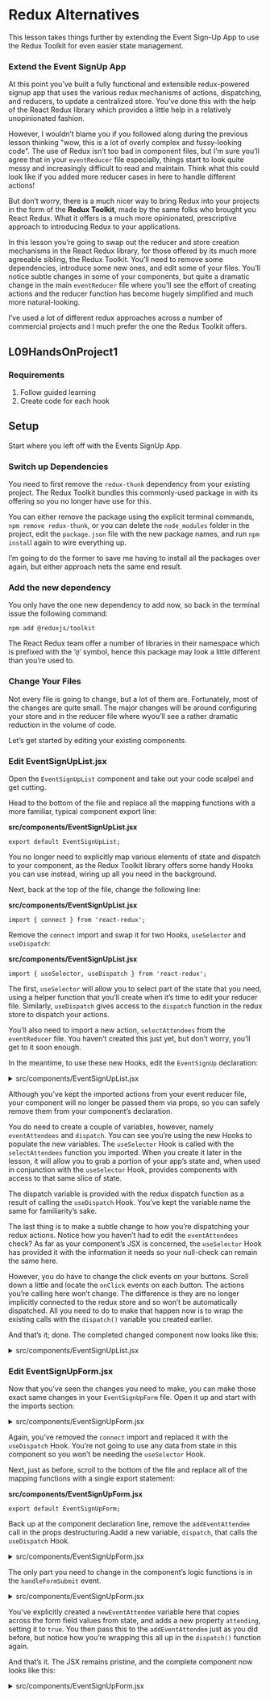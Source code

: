 # Redux Alternatives

This lesson takes things further by extending the Event Sign-Up App to use the Redux Toolkit for even easier state management.

### Extend the Event SignUp App

At this point you’ve built a fully functional and extensible redux-powered signup app that uses the various redux mechanisms of actions, dispatching, and reducers, to update a centralized store. You’ve done this with the help of the React Redux library which provides a little help in a relatively unopinionated fashion. 

However, I wouldn’t blame you if you followed along during the previous lesson thinking "wow, this is a lot of overly complex and fussy-looking code". The use of Redux isn’t too bad in component files, but I’m sure you’ll agree that in your `eventReducer` file especially, things start to look quite messy and increasingly difficult to read and maintain. Think what this could look like if you added more reducer cases in here to handle different actions!

But don’t worry, there is a much nicer way to bring Redux into your projects in the form of the **Redux Toolkit**, made by the same folks who brought you React Redux. What it offers is a much more opinionated, prescriptive approach to introducing Redux to your applications. 

In this lesson you’re going to swap out the reducer and store creation mechanisms in the React Redux library, for those offered by its much more agreeable sibling, the Redux Toolkit. You’ll need to remove some dependencies, introduce some new ones, and edit some of your files. You’ll notice subtle changes in some of your components, but quite a dramatic change in the main `eventReducer` file where you’ll see the effort of creating actions and the reducer function has become hugely simplified and much more natural-looking.

I’ve used a lot of different redux approaches across a number of commercial projects and I much prefer the one the Redux Toolkit offers.

## L09HandsOnProject1


### Requirements

1. Follow guided learning
2. Create code for each hook

## Setup

Start where you left off with the Events SignUp App.

### Switch up Dependencies

You need to first remove the `redux-thunk` dependency from your existing project.  The Redux Toolkit bundles this commonly-used package in with its offering so you no longer have use for this.

You can either remove the package using the explicit terminal commands, `npm remove redux-thunk`, or you can delete the `node_modules` folder in the project, edit the `package.json` file with the new package names, and run `npm instal`l again to wire everything up.

I’m going to do the former to save me having to install all the packages over again, but either approach nets the same end result.

### Add the new dependency

You only have the one new dependency to add now, so back in the terminal issue the following command:

```
npm add @reduxjs/toolkit
```

The React Redux team offer a number of libraries in their namespace which is prefixed with the ‘`@`‘ symbol, hence this package may look a little different than you’re used to.

### Change Your Files

Not every file is going to change, but a lot of them are. Fortunately, most of the changes are quite small. The major changes will be around configuring your store and in the reducer file where wyou’ll see a rather dramatic reduction in the volume of code.

Let’s get started by editing your existing components.

### Edit EventSignUpList.jsx

Open the `EventSignUpList` component and take out your code scalpel and get cutting.

Head to the bottom of the file and replace all the mapping functions with a more familiar, typical component export line:

**src/components/EventSignUpList.jsx**

```
export default EventSignUpList;
```

You no longer need to explicitly map various elements of state and dispatch to your component, as the Redux Toolkit library offers some handy Hooks you can use instead, wiring up all you need in the background.

Next, back at the top of the file, change the following line:

**src/components/EventSignUpList.jsx**

```
import { connect } from 'react-redux';
```

Remove the `connect` import and swap it for two Hooks, `useSelector` and `useDispatch`:

**src/components/EventSignUpList.jsx**

```
import { useSelector, useDispatch } from 'react-redux';
```

The first, `useSelector` will allow you to select part of the state that you need, using a helper function that you’ll create when it’s time to edit your reducer file. Similarly, `useDispatch` gives access to the `dispatch` function in the redux store to dispatch your actions.

You’ll also need to import a new action, `selectAttendees` from the `eventReducer` file. You haven’t created this just yet, but don’t worry, you’ll get to it soon enough.

In the meantime, to use these new Hooks, edit the `EventSignUp` declaration:


<details>
<summary>src/components/EventSignUpList.jsx</summary>

```
const EventSignUpList = () => {
    const eventAttendees = useSelector(selectAttendees);
    const dispatch = useDispatch();
```

</details>

Although you’ve kept the imported actions from your event reducer file, your component will no longer be passed them via props, so you can safely remove them from your component’s declaration. 

You do need to create a couple of variables, however, namely `eventAttendees` and `dispatch`. You can see you’re using the new Hooks to populate the new variables. The `useSelector` Hook is called with the `selectAttendees` function you imported. When you create it later in the lesson, it will allow you to grab a portion of your app’s state and, when used in conjunction with the `useSelector` Hook, provides components with access to that same slice of state. 

The dispatch variable is provided with the redux dispatch function as a result of calling the `useDispatch` Hook. You’ve kept the variable name the same for familiarity’s sake. 

The last thing is to make a subtle change to how you’re dispatching your redux actions. Notice how you haven’t had to edit the `eventAttendees` check? As far as your component’s JSX is concerned, the `useSelector` Hook has provided it with the information it needs so your null-check can remain the same here.

However, you do have to change the click events on your buttons. Scroll down a little and locate the `onClick` events on each button. The actions you’re calling here won’t change. The difference is they are no longer implicitly connected to the redux store and so won’t be automatically dispatched. All you need to do to make that happen now is to wrap the existing calls with the `dispatch()` variable you created earlier.

And that’s it; done. The completed changed component now looks like this:


<details>
<summary>src/components/EventSignUpList.jsx</summary>

```
import React from 'react';
import { useSelector, useDispatch } from 'react-redux';

// Actions
import { deleteEventAttendee, toggleEventAttendance, selectAttendees } from '../reducers/eventReducer';

const EventSignUpList = () => {
    const eventAttendees = useSelector(selectAttendees);
    const dispatch = useDispatch();

    return (
        <div className="box">        
            {
                eventAttendees && eventAttendees.length ?
                <>
                    <h2 className="subtitle is-size-5">Hurrah, {eventAttendees.length} {eventAttendees.length > 1 ? "people have" : "person has"} signed up to our event!</h2>
                    <table className="table is-striped is-fullwidth">
                        <thead>
                            <tr>
                                <th>Name</th>
                                <th>Email</th>
                                <th>Number</th>
                                <th>Attending</th>
                                <th>Actions</th>
                            </tr>
                        </thead>
                        <tbody>
                            {
                                eventAttendees.map(item => (
                                    <tr key={item.id}>
                                        <td>{item.name}</td>
                                        <td>{item.email}</td>
                                        <td>{item.number}</td>
                                        <td><span className={`has-text-${item.attending ? 'success' : 'danger'}`}>{item.attending ? "Yes" : "No"}</span></td>
                                        <td>
                                            <div className="buttons">
                                                <button className="button is-info is-small" onClick={() => dispatch(toggleEventAttendance(item.id))}>change attendance</button>
                                                <button className="button is-danger is-small" onClick={() => dispatch(deleteEventAttendee(item.id))}>delete</button>
                                            </div>
                                        </td>
                                    </tr>
                                ))
                            }
                        </tbody>
                    </table>
                </>
                : <h2>Oh dear...looks like no one has signed up yet :(</h2>
            }
        </div>
    );
};

export default EventSignUpList;
```

</details>



### Edit EventSignUpForm.jsx

Now that you’ve seen the changes you need to make, you can make those exact same changes in your `EventSignUpForm` file. Open it up and start with the imports section:

<details>
<summary>src/components/EventSignUpForm.jsx</summary>

```
import React, { useState } from 'react';
import { useDispatch } from 'react-redux';

// Actions
import { addEventAttendee } from '../reducers/eventReducer';


// Components
import EventDetails from './EventDetails';
```
</details>

Again, you’ve removed the `connect` import and replaced it with the `useDispatch` Hook. You’re not going to use any data from state in this component so you won’t be needing the `useSelector` Hook. 

Next, just as before, scroll to the bottom of the file and replace all of the mapping functions with a single export statement:

**src/components/EventSignUpForm.jsx**

```
export default EventSignUpForm;
```

Back up at the component declaration line, remove the `addEventAttendee` call in the props destructuring.Aadd a new variable, `dispatch`, that calls the `useDispatch` Hook.

<details>
<summary>src/components/EventSignUpForm.jsx</summary>

```
const EventSignUpForm = () => {
    const [signUpComplete, setSignUpComplete] = useState(false);
    const [formFields, setFormFields] = useState(_baseFormFields);
    const dispatch = useDispatch();
```
</details>

The only part you need to change in the component’s logic functions is in the `handleFormSubmit` event. 


<details>
<summary>src/components/EventSignUpForm.jsx</summary>

```
    const handleFormSubmit = evt => {
        evt.preventDefault();

        const newEventAttendee = {
            ...formFields,
            attending: true,
        };

        dispatch(addEventAttendee(newEventAttendee));
        setSignUpComplete(true);    
```
</details>


You’ve explicitly created a `newEventAttendee` variable here that copies across the form field values from state, and adds a new property `attending`, setting it to `true`. You then pass this to the `addEventAttendee` just as you did before, but notice how you’re wrapping this all up in the `dispatch()` function again. 

And that’s it. The JSX remains pristine, and the complete component now looks like this:

<details>
<summary>src/components/EventSignUpForm.jsx</summary>

```
import React, { useState } from 'react';
import { useDispatch } from 'react-redux';

// Actions
import { addEventAttendee } from '../reducers/eventReducer';


// Components
import EventDetails from './EventDetails';

const _baseFormFields = {
    name: '',
    email: '',
    number: ''
};

const EventSignUpForm = () => {
    const [signUpComplete, setSignUpComplete] = useState(false);
    const [formFields, setFormFields] = useState(_baseFormFields);
    const dispatch = useDispatch();
    
    const handleOnChange = evt => {
        setFormFields({
            ...formFields,
            [evt.target.id]: evt.target.value, 
        });
    };

    const handleFormSubmit = evt => {
        evt.preventDefault();

        const newEventAttendee = {
            ...formFields,
            attending: true,
        };

        dispatch(addEventAttendee(newEventAttendee));
        setSignUpComplete(true);    
    };

    const resetForm = () => {
        setFormFields({..._baseFormFields});
        setSignUpComplete(false);
    };

    return (
        <>
            <EventDetails />            
            <div className="box">
                {
                    !signUpComplete && (
                        <form onSubmit={handleFormSubmit}>
                            <div className="field is-horizontal">
                                <div className="field-label is-normal">
                                    <label className="label">From</label>
                                </div>
                                <div className="field-body">
                                    <div className="field">
                                        <p className="control is-expanded">
                                            <input className="input" type="text" placeholder="Name" id="name" value={formFields.name} onChange={handleOnChange}  />                                
                                        </p>
                                    </div>
                                    <div className="field">
                                        <p className="control is-expanded">
                                            <input className="input" type="email" placeholder="Email" id="email" value={formFields.email} onChange={handleOnChange} />                                
                                        </p>
                                    </div>
                                </div>
                            </div>

                            <div className="field is-horizontal">
                                <div className="field-label"></div>
                                <div className="field-body">
                                    <div className="field is-expanded">
                                        <div className="field has-addons">
                                            <p className="control">
                                                <a className="button is-static" href="#nogo">
                                                    +44
                                                </a>
                                            </p>
                                            <p className="control is-expanded">
                                                <input className="input" type="tel" placeholder="Your phone number" id="number" value={formFields.number} onChange={handleOnChange} />
                                            </p>
                                        </div>
                                        <p className="help">Do not enter the first zero</p>
                                    </div>
                                </div>
                            </div>

                            <div className="field is-horizontal">
                                <div className="field-label"></div>
                                <div className="field-body">
                                    <div className="field">
                                        <div className="control">
                                            <button className="button is-primary">
                                                Sign me up!
                                            </button>
                                        </div>
                                    </div>
                                </div>
                            </div>
                        </form>
                    )
                }                
                {
                    signUpComplete && (
                        <>
                            <p className="is-subtitle is-size-4 has-text-primary">
                                Thanks for signing up! We'll see you soon
                                <button className="button is-link is-pulled-right" onClick={resetForm}>Add another</button>
                            </p>
                        </>
                    )
                }                
            </div>
        </>
    );
};

export default EventSignUpForm;
```
</details?>


## Edit configureStore.js

Next, let’s make a big change to the `configureStore.js` file. Open it up and change the imports as follows:

**src/config/configureStore.js**

```
import { configureStore } from '@reduxjs/toolkit'

// reducers
import rootReducer from '../reducers/reducers';
```

Notice how you’ve removed `initialState` as you no longer need it. You’ve removed all the other imports from the react-redux library, replacing it with importing the `configureStore` function from the `@reduxjs/toolkit`.

Next, replace the current `configureStore` declaration and export, combining them into a new, single export line:

**src/config/configureStore.js**

```
export default configureStore({
    reducer: rootReducer,
});
```

Instead of rolling your own `configureStore` function, you’ll use the imported one which provides much of the same functionality as your own. It configures some enhancers and middleware on your behalf behind the scenes, including the Thunk middleware for asynchronous operations.

All you need to provide to the new `configureStore` is the `reducer` property, passing it a root reducer. 

The new, edited `configureStore.j`s file now looks like this:

**src/config/configureStore.js**

```
import { configureStore } from '@reduxjs/toolkit'

// reducers
import rootReducer from '../reducers/reducers';

export default configureStore({
    reducer: rootReducer,
});
```

### Edit reducers.js

Speaking of root reducers, you need to find the  `reducers.js` file and make a single, solitary change. Open the file and replace the import library with `@reduxjs/toolkit`.  

**src/reducers/reducers.js**

```
import { combineReducers } from '@reduxjs/toolkit';

// Reducers
import events from './eventReducer';
```

And that’s it. That’s the change. The rest of the file remains the same, but the `combineReducers` function provided by the Redux Toolkit helps to manage nesting of reducers (which we’re not doing) and wires things up. 

### Edit index.js

You’re almost there, but let’s edit the `penultimate` file before getting into the most dramatically changed file, `eventReducer.js`. Open the `index.js` file and make two small changes:

<details>
<summary>src/index.js</summary>

```
import React from 'react';
import ReactDOM from 'react-dom';

import App from './App';
import reportWebVitals from './reportWebVitals';

// Redux
import { Provider } from 'react-redux';

import store from './config/configureStore';
```
</details>

Previously, you had a two-step process going on: you imported `configureStore` and then called it to create a store variable. Now, however, your store is created as an export in the `configureStore.js` file, so all you need to do is import it, and assign it directly to the `Provider` component’s `store={}` attribute. 

Make the change, save the file, and you’re done here.

### Edit eventReducer.js

Your final set of changes will also be the most dramatic. You’re going to hack away at the `eventReducer.js` file, reducing the line count by almost two-thirds!

Open up the file and let’s change those imports:

**src/reducers/eventReducer.js**

```
import { createSlice } from '@reduxjs/toolkit'
import uuid from 'react-uuid';

// Data
import appState from '../data/initialState';
```

You’re bringing in a new function, `createSlice`, from the Redux Toolkit. The `createSlice` function is a powerful little helper that simplifies the process of creating actions, action types, and reducer functions. It auto-generates the action types and action creators, based on the reducer function names you provide it. 

The only other change you’ve made is to rename the imported `initialState` to `appState`, which is purely for a little clarity. One of the properties on the object you’ll need to pass to the `createSlice` function in a moment is already called `initialState`, so renaming your physical application state data here will just give a little distinction between the two. It’s purely optional though.

Next up, you’ll need to remove both the action types and the actions you created. Don’t be shy, just highlight them all and remove them completely.

Now, rather than try to edit the existing `eventReducer` function, create it again from scratch because the differences are too great to make it worth your while. So, highlight the existing reducer function and remove it all. 

With that out of the way, create a new skeleton reducer function and export it:

```
export const eventSlice = createSlice({
    name: 'events',
    initialState: appState.events,
    reducers: {
    },
});
```

You use the `createSlice` method to effectively create a slice of your app’s state, relevant to the area you’re dealing with. It accepts an options object that should contain  `name`, `initialState`, and `reducers` properties. These are described below:

- `name` - give this slice a suitably descriptive name 

- `initialState` - either provide a new portion of state to work with or do like you have here and pass in a section of an existing starter state

- `reducers` - this is an object whose properties will form the name of the reducers you’ll work with to update state - you’re going to edit these in a moment

The `createSlice` function returns a selection of actions and an overall reducer that you’ll export near the end of the file. But first, you need to recreate your three state editing functions, which will replace the previous switch statement you had. 


<details>
<summary>src/reducers/eventReducer.js</summary>

```
    reducers: {
        addEventAttendee: (state, action) => {            
            const newId = uuid();
            const newAttendee = action.payload;
            newAttendee.id = newId;            
            state.eventAttendees.push(newAttendee);
            state.loading = false;
        },
```
</details>

You’ve added the `addEventAttendee` as a property in the reducer object. It is an arrow function that will be passed `state` and `action` values as arguments. `state` will represent the slice of `state` that you’re working with, and `action` will be an object whose payload property will be whatever you pass to the function. For example, remember in the `EventSignUpList` component where you called `dispatch(toggleEventAttendance(item.id))`? You pass in `item.id`, and it is this value that will be recalled when you access the `action.payload` in your reducer function here.

You’ll see that the body is very similar to that which you had in the `switch` statement. You generate a new ID value and grab the new attendee details from `action.payload`. Then assign the new ID value into the `newAttendee` object. 

However, the big change here is how you’re affecting `state`. Previously, you had to create and return a copy of `state`. This had lots of spread syntax and nesting and it looked cumbersome - it was harder to follow what was going on. 

With Redux Toolkit,  it uses a package called [Immer](https://immerjs.github.io/immer/) in the background to effectively create a draft `state` based on your changes, and then copy this over to the existing `state`. What that means is you can drastically simplify making updates to `state`. Now, you can just write `state` changes directly to the `state` object that each reducer is passed, as you have here with lines like `state.loading = false`;.

Let’s fill out the remaining two reducer functions:


<details>
<summary>src/reducers/eventReducer.js</summary>

```
        toggleEventAttendance: (state, action) => {   
            const itemToUpdate = state.eventAttendees.find(item => item.id === action.payload);
            itemToUpdate.attending = !itemToUpdate.attending;
            state.loading = false;
        },
        deleteEventAttendee: (state, action) => {            
            state.loading = false;
            state.eventAttendees = state.eventAttendees.filter(item => item.id !== action.payload);
        },
```
</details>

Both `toggleEventAttendanc`e and `deleteEventAttendee` are broadly the same as they were before. With the former, you must find a matching item in `state` whose attending value you can update. With the latter, you filter the existing `eventAttendees`, removing the one with the matching `id` value.

The last thing to do here is to export some important pieces of the puzzle. Previously, when you had explicit action types and action functions, you exported them for use in component files. You still need to do that, but you’ll achieve it in a slightly different way:


<details>
<summary>src/reducers/eventReducer.js</summary>

```
export const { addEventAttendee, toggleEventAttendance, deleteEventAttendee } = eventSlice.actions;

export const selectAttendees = state => state.events.eventAttendees;

export default eventSlice.reducer;
```
</details>

The `createSlice` function provides a few items on its return, namely some actions and a reducer. 

You can see here that you’ve destructured the actions from `eventSlice.actions`, and they’re named the same as the reducer property names you’ve just been through. After that, at the end of the file, you’re exporting a default of `eventSlice.reducer` which will be consumed in the `reducers.js` file.

The remaining export is `selectAttendees`. You may recall this from whenyou edited the `EventSignUpForm` component. On its own, this arrow function won’t do much, but when it’s combined with the `useSelector` Hook, it will be passed the correct slice of `state` where you can pull whatever you need from it. In your case you’re not doing anything fancy, just an inline return statement that returns us the `eventAttendees` from `state`. You could, however, do something a little more interesting depending on your needs, such as processing some `state` item and then returning that instead.

#### Complete eventReducer.js File

After all of these impressive changes, your complete file now looks like this:

**src/reducers/eventReducer.js**

<details>
<summary>src/reducers/eventReducer.js</summary>

```
import { createSlice } from '@reduxjs/toolkit'
import uuid from 'react-uuid';

// Data
import appState from '../data/initialState';

export const eventSlice = createSlice({
    name: 'events',
    initialState: appState.events,
    reducers: {
        addEventAttendee: (state, action) => {            
            const newId = uuid();
            const newAttendee = action.payload;
            newAttendee.id = newId;            
            state.eventAttendees.push(newAttendee);
            state.loading = false;
        },
        toggleEventAttendance: (state, action) => {   
            const itemToUpdate = state.eventAttendees.find(item => item.id === action.payload);
            itemToUpdate.attending = !itemToUpdate.attending;
            state.loading = false;
        },
        deleteEventAttendee: (state, action) => {            
            state.loading = false;
            state.eventAttendees = state.eventAttendees.filter(item => item.id !== action.payload);
        },
    },
});

export const { addEventAttendee, toggleEventAttendance, deleteEventAttendee } = eventSlice.actions;

export const selectAttendees = state => state.events.eventAttendees;

export default eventSlice.reducer;
```
</details>

### Run the Code

With all of your changes complete, fire up the terminal again and run the familiar `npm start` command. When the app loads in a browser, take a look around, add a couple of attendees to your puppy event, log in and change their status or delete them. 

You should find that nothing has changed and the functionality remains the same. However, the take-away here is that you’ve:

- Achieved another fully-functional redux set-up using Redux Toolkit.

- Reduced hassle and code mess. 

- Kept the same power and flexibility of the traditional redux store set-up.

In the final part of this lesson, you’ll be removing all trace of these external redux libraries in favor of using React’s built-in solution, which is a combination of Context and the `useReducer` Hook.

## useReducer Hook

This final activity eschews all external redux libraries and swaps in the use of React's built-in `useReducer` Hook and Context tools.

In this third and final activity of the lesson, you’re going to go over another redux alternative, this one using no external libraries. Instead, you’ll be using a combination of React’s own `useReducer` Hook and the built-in Context system to pass both `state` and a dispatching function to various components.

You may remember the `useReducer` Hook in your React Hooks Deep Dive lesson, but said you’d be covering it later on. Well that time has come, so let’s get learning!

### Use useReducer and Context

The `useReducer` Hook is provided by React natively without any third-party requirements. It’s quite a simple Hook to use, with its implementation looking like this:

```
const [state, dispatch] = useReducer(reducer, initialArg, init);
```

You call the Hook, passing in a reducer function, initial state value (shown here as initialArg), and an optional third argument, `init`, which would be a function that allows you to lazy load your initial state value. 

What the Hook returns is an array containing the current `state` of the app and a `dispatch` function to trigger `state` updates via actions, just as you have been doing so far.

The `useReducer` Hook focuses on what it does so well, but you still have a few missing pieces of the puzzle. For example, you no longer inherently have any central store mechanism, nor an obvious means to pass access to your app’s `state` or the `dispatch` function to different components. It’s not the end of the world, but it's common practice to create a centralized "store" mechanism just like you’ve seen with the other redux approaches this far, and then pass both the `state` and `dispatch` items across your app via React’s Context system. 

#### Submission

1. Zip project folder
2. Upload folder

## L09HandsOnProject Update

### Requirements

1. Follow guided learning
2. Create code for each hook

## Setup

1. Make a copy of the `L09HandsOnProject1`
2. Rename it `L09HandsOnProjectUpdate`

You have a few changes to make to your project again, starting with removing the React Redux libraries, and working your way through the same files from the last part to switch over to using the `useReducer` Hook.

Before you dive in, I’m just going to give you a heads-up that when you’re done, the resulting code will look a lot more like the first lesson’s code than the much more concise approach offered in the last part using Redux Toolkit.

Personally I feel that the `useReducer` and Context approach is somewhere between the two lessons we’ve covered so far. It is not as concise or smooth as that offered by the Redux Toolkit, but it does offer a much less opinionated approach, and doesn’t depend on any external libraries. 

What’s more, the way you're going to tackle it here is one of a few different ways you could employ the `useReducer` Hook. 

At its simplest, it is a single line function call that is paired with a `switch` statement that updates some object values in a `state` item. 

You’re going to be taking it up a gear in this lesson by creating:

- a central redux store

- a Context provider wrapper 

- and a combined reducer function just like you’ve already seen, to keep things equal between the three lessons. 

### Switch up Dependencies

Just like the last part, start by removing what you don’t need from your project. In this case, you’re going to remove the two packages, `@reduxjs/toolkit` and `react-redux`. 

This time I’m just going to issue the npm command, `npm remove @reduxjs/toolkit react-redux`. 

With that done, start with some of the foundational work and build the changes up from there. 

### Remove configureStore.js

Dead easy one to start with - find the `/config` folder that contains the `configureStore.js` file, and just delete it altogether. You’ll still be creating the idea of a store, but you’ll do the work in your central `reducers.js` file this time. 

This folder and file would be unused dead weight, so get it deleted and let’s move on.

### Edit index.js

You’re beginning your edits with the `index.js` file this time as there’s very little to change and it’s largely all removals.

Open the file and let’s change the imports around redux things:


<details>
<summary>src/index.js</summary>

```
import React from 'react';
import ReactDOM from 'react-dom';

import App from './App';
import reportWebVitals from './reportWebVitals';

// Reducer store
import { StoreProvider } from './reducers/reducers';
```
</details>

Notice the top imports are the same, but you’ve removed the store you brought in previously from your `configureStore.js` file which no longer exists. 

You’ve also changed the `Provider` import to `StoreProvider`, and changed the import location from `react-redux` to your `reducers.j`s file. You’ll build out this new `StoreProvider` component later, but let’s import it here and use it right now.

With your `StoreProvider` import at the ready, simply use it to directly replace the `<Provider>` component that’s currently wrapping your `<App/>` component.

The changed file should look like this:

**src/index.js**

<details>
<summary>src/index.js</summary>

```
import React from 'react';
import ReactDOM from 'react-dom';

import App from './App';
import reportWebVitals from './reportWebVitals';

// Reducer store
import { StoreProvider } from './reducers/reducers';


ReactDOM.render(
  <React.StrictMode>
    <StoreProvider>
      <App />
    </StoreProvider>
  </React.StrictMode>,
  document.getElementById('root')
);

// If you want to start measuring performance in your app, pass a function
// to log results (for example: reportWebVitals(console.log))
// or send to an analytics endpoint. Learn more: https://bit.ly/CRA-vitals
reportWebVitals();
```
</details>

### Edit eventReducer.js

Let’s move onto the `eventReducer.js` file. Open it and familiarize yourself with the current code used alongside the Redux Toolkit. Unfortunately, your new code won’t look quite as neat and tidy as this, but it won’t be as long and unwieldy as in the first lesson. 

Remove everything in this file except for the `uuid` import at the top.

Now, you won’t need to create any action functions this time, but you will be reinstating your action types. Create the simple JavaScript `key:value` object now:


<details>
<summary>rc/reducers/eventReducer.js</summary>

```
import uuid from 'react-uuid';

// Actions
export const actions = {
    ADD_ATTENDEE: 'add event attendee',
    TOGGLE_ATTENDANCE: 'change attendance',
    DELETE_ATTENDEE: 'delete attendance'
};
```
</details>

There you go, pretty much identical to those from the first lesson. Next, create your `eventReducer` variable, complete with `switch` statement to work through the possible action types, and export it from the file as the default export.


<details>
<summary>src/reducers/eventReducer.js</summary>

```
// Reducer
const eventReducer = (state, action) => {
    switch (action.type) {
        case actions.ADD_ATTENDEE: {            
            const newAttendee = action.payload;
            newAttendee.id = uuid();
            newAttendee.attending = true;

            return {
                ...state,
                eventAttendees: [
                    ...state.eventAttendees,
                    newAttendee
                ],
                loading: false,                
            };
        }
        case actions.TOGGLE_ATTENDANCE: {            
            const updatedEventAttendees = state.eventAttendees.map(item => {                    
                    if(item.id === action.payload.id) {                        
                        item.attending = action.payload.attending;                        
                    }
                    return item;
                });            

            return {
                ...state,    
                eventAttendees: updatedEventAttendees,
                loading: false,
            }
        }
        case actions.DELETE_ATTENDEE: {            
            const updatedEventAttendees = state.eventAttendees.filter(item => item.id !== action.payload);

            return {
                ...state,
                eventAttendees: updatedEventAttendees,
                loading: false,   
            }
        }
        default:
            return state;
    }
};

export default eventReducer;
```
</details>

This should look very familiar as it's virtually identical to the reducer function from earlier. There are a couple of subtle differences here, mainly where you’re referencing the `action.payload` value directly, rather than extracting it via destructuring into separate variables.

That aside, you still have to create a copy of `state` with your updates applied, and return it from your matching cases. Everything else should look about the same though, and it’s a pattern you’ll start to see again and again when you get more adept with redux - this idea of adding items to arrays, changing values in a particular item in an array, and removing items from an existing array. You’ll see heavy and frequent use of both the `map()` and `filter()` functions as they both return a copy of an existing array which is perfect as we don’t want to affect the original `state`.

With all that wrapped up, save and close the completed file which now looks like this:

**src/reducers/eventReducer.js**

<details>
<summary>src/reducers/eventReducer.js</summary>

```
import uuid from 'react-uuid';

// Actions
export const actions = {
    ADD_ATTENDEE: 'add event attendee',
    TOGGLE_ATTENDANCE: 'change attendance',
    DELETE_ATTENDEE: 'delete attendance'
};

// Reducer
const eventReducer = (state, action) => {
    switch (action.type) {
        case actions.ADD_ATTENDEE: {            
            const newAttendee = action.payload;
            newAttendee.id = uuid();
            newAttendee.attending = true;

            return {
                ...state,
                eventAttendees: [
                    ...state.eventAttendees,
                    newAttendee
                ],
                loading: false,                
            };
        }
        case actions.TOGGLE_ATTENDANCE: {            
            const updatedEventAttendees = state.eventAttendees.map(item => {                    
                    if(item.id === action.payload.id) {                        
                        item.attending = action.payload.attending;                        
                    }
                    return item;
                });            

            return {
                ...state,    
                eventAttendees: updatedEventAttendees,
                loading: false,
            }
        }
        case actions.DELETE_ATTENDEE: {            
            const updatedEventAttendees = state.eventAttendees.filter(item => item.id !== action.payload);

            return {
                ...state,
                eventAttendees: updatedEventAttendees,
                loading: false,   
            }
        }
        default:
            return state;
    }
};

export default eventReducer;
```
</details>

## Edit reducers.js

You’re going to move on to arguably the most complex edits now, mainly due to the fact that you’re having to roll your own store and provider offerings. You’ll be introduced to some unexplored concepts here. You didn’t have to do quite as much wiring up in the previous lessons because React Redux helps out a lot and Redux Toolkit offers a big dollop of black magic, doing almost everything for you.

Open up the `reducers.js` file and clear it out completely. Both the previous lessons imported the other reducers into this file and merged them all into a single offering using the `combineReducers` function. You don’t have access to such a function now that we’re on our own, so you’ll have to make one. 

You’re also going to need to create a helper function that will create actions, as well as building a store context and adding both `state` and `dispatch` items to it so that other components can consume them across the app.

Let’s start with some imports. You’re pulling in a lot of things from React, including the new `useReducer` Hook.You’ve got your initial state and your events reducer that you just finished changing.


<details>
<summary>src/reducers/reducers.js</summary>

```
import React, { useReducer, useMemo, createContext } from 'react';

// Data
import initialState from '../data/initialState';

// Reducers
import events from './eventReducer';
```
</details>

Next, create your own `combineReducers` function:


<details>
<summary>src/reducers/reducers.js</summary>

```
const combineReducers = reducers => {
    return (state = {}, action) => {
        const newState = {};
        for(let key in reducers) {
            newState[key] = reducers[key](state[key], action);
        }
        return newState;
    };
};
```
</details>

It might look a little fussy and tricky to read, but wyou’re effectively going to pass this function an object that has a set of `key:value` pairs representing `reducerKeyName:actualReducerFunction`. What you do then is return a sub-function that accepts a `state` and `action` argument. It is this sub-function that will be called by the `useReducer` Hook (as you’ll see in a moment). It almost acts like a reducer factory of sorts. 

This sub-function will be used by the `useReducer` Hook, but instead of a `switch` statement that matches action types, it loops through the reducers argument’s keys and calls each reducer function in turn, passing it the correct slice of `state` - the one that matches the same key value in the state object.

In essence you’ve created a higher-order function. It returns a function that calls each reducer function to carry out any `state` updates. This returned function is the one doing the `state` updates and returning a new copy of `state`. 

It might look a little weird, but it’ll become clearer as you progress through the edits. Next, you’re going to call the `combineReducers` function, passing in an object that contains your single reducer function events that you imported earlier. You’ll stash this in a `const` for now and refer to it in a moment.

**src/reducers/reducers.js**

```
const rootReducer = combineReducers({
    events
});
```

Next you want to define and export a `Context` instance. For that, you’ll be using the `createContext` function provided by React. You’ll remember this from the lesson on Hooks and `useContext`.

**src/reducers/reducers.js**

```
export const StoreContext = createContext(null);
```

Next, you’re going to define a store provider component that pulls together the result of the `useReducer` Hook, your `Context`, and also returns a wrapped component instance that you already consumed in the `index.js file`.


<details>
<summary>src/reducers/reducers.js</summary>

```
export const StoreProvider = ({ children }) => {
    const [state, dispatch] = useReducer(rootReducer, initialState);
    const store = useMemo(() => [state, dispatch], [state]);
    return (
        <StoreContext.Provider value={store}>{children}</StoreContext.Provider>
    );
};
```
</details>

What’s going on here is you’re accepting a children property that you’ve grabbed from props. This component will be passed any child components via the children property. In your case this will be your entire app as this component wraps the `<App />` component, as you’ve recently seen during the `index.js` file edits.

The first line in this component is the use of the `useReducer` Hook. You pass it your `rootReducer` variable (which is the result of the `combineReducers` function) and `initialState`. It returns an array containing `state` and `dispatch`. These are what you’ll need to pass along to child components in your app.

From here, you’re going to make a redux store. You’re using the `useMemo` Hook here to prevent any unnecessary extra rendering. One of the criticisms levelled at this method of approaching redux is that any changes in state cause multiple re-renders of components. This may not be a particular issue in your app (it certainly won’t be here) and I’d caution again about becoming too focused on optimizations. That said, you’re looking at a realistic scenario here and building for potential future scale. You’ll use the `useMemo` Hook to keep an eye on state and only update the store value when changes occur.

Finally, you’re returning the `StoreContext.Provider` component, passing the store value into the `value={}` attribute so it’s available across your apps when you need it. You’re wrapping this component around your children property that you grabbed at the start.

The very last thing to do here is create a little nicety in the form of a helpful function. In the first lesson you had a bunch of separate, yet specific, action functions, such as `addEventAttendee`. While you’ve not gone down that route this time (although you could have), it’ll still be nice to have a little help in reducing repetitive code when you need to call the dispatch function and pass it an action:

**src/reducers/reducers.js**

```
// Helper
export const createAction = (type, payload) => ({
    type, payload
});
```

A very simple one here - you’re creating an inline arrow function `createAction` that accepts a `type` and a `payload`, and returns them as a new object with keys of the same name. It might not look like much, but it’ll save you from having to write the same, messy-looking code each time you want to pass an action to the `dispatch` function. You’ll see an example of this shortly when you edit your first component.

### The Completed reducers.js File

When complete, the `reducers.s` file will look like this:

**src/reducers/reducers.js**

<details>
<summary>src/reducers/reducers.js</summary>

```
import React, { useReducer, useMemo, createContext } from 'react';

// Data
import initialState from '../data/initialState';

// Reducers
import events from './eventReducer';

const combineReducers = reducers => {
    return (state = {}, action) => {
        const newState = {};
        for(let key in reducers) {
            newState[key] = reducers[key](state[key], action);
        }
        return newState;
    };
};

const rootReducer = combineReducers({
    events
});

export const StoreContext = createContext(null);

export const StoreProvider = ({ children }) => {
    const [state, dispatch] = useReducer(rootReducer, initialState);
    const store = useMemo(() => [state, dispatch], [state]);
    return (
        <StoreContext.Provider value={store}>{children}</StoreContext.Provider>
    );
};

// Helper
export const createAction = (type, payload) => ({
    type, payload
});
```
</details>

## Edit EventSignUpList.jsx

Now you’re going to edit the `EventSignUpList` component. Open the file and make some changes. First, the imports:

**src/components/EventSignUpList.jsx**

```
import React, { useContext } from 'react';

// Actions and redux
import { actions } from '../reducers/eventReducer';
import { StoreContext, createAction } from '../reducers/reducers';
```

You’re ridding yourself of the react-redux imports as they’re no longer necessary. You’re also bringing in the `useContext` Hook here so that you can grab hold of the values from the store we just made.

Next, you’re removing the various action functions that you had previously, and replacing them with the action types, actions instead. After this, we’re bringing in both the `StoreContext` and `createAction` helper from your reducers file. 

You only have two more changes to make to wire everything up. For the first you are going to replace the existing variables logic:

**src/components/EventSignUpList.jsx**

```
const EventSignUpList = () => {
    const [state, dispatch] = useContext(StoreContext);    
    const eventAttendees = state.events.eventAttendees; 
```

Instead of the previous `useSelector` and `useDispatch` Hooks, you’ve made use of the `useContext` Hook, passing it the imported `StoreContext` Context object and grabbing the result as an array of `state` and `dispatch`. You may remember this pattern of consuming Context from your time in the `useContext` Hook lesson.

Of course, once you have both `state` and `dispatch` you can grab the `eventAttendees` from state and house it in a nice convenience variable.

The final change is to make a slight amendment to the click events of your buttons:


<details>
<summary>src/components/EventSignUpList.jsx</summary>

```
        <div className="buttons">
            <button className="button is-info is-small" onClick={() => dispatch(createAction(actions.TOGGLE_ATTENDANCE, {id: item.id, attending: !item.attending}))}>change attendance</button>
            <button className="button is-danger is-small" onClick={() => dispatch(createAction(actions.DELETE_ATTENDEE, item.id))}>delete</button>                                            
        </div>
```
</details>

You’re still calling `dispatch` (although it’s not the same one you used in the last lesson now), but instead of passing a specific action function, such as `toggleEventAttendance`, this time you’re passing in the result of your `createAction` helper. You’ll pass your helper an action type, such as `actions.TOGGLE_ATTENDANCE`, and either a value or an object that contains the changes you want to see in `state`. 

#### The Completed Component

And that’s it; done. The completed component now looks like this:


<details>
<summary>src/components/EventSignUpList.jsx</summary>

```
import React, { useContext } from 'react';

// Actions and redux
import { actions } from '../reducers/eventReducer';
import { StoreContext, createAction } from '../reducers/reducers';

const EventSignUpList = () => {
    const [state, dispatch] = useContext(StoreContext);    
    const eventAttendees = state.events.eventAttendees; 

    return (
        <div className="box">        
            {
                eventAttendees && eventAttendees.length ?
                <>
                    <h2 className="subtitle is-size-5">Hurrah, {eventAttendees.length} {eventAttendees.length > 1 ? "people have" : "person has"} signed up to our event!</h2>
                    <table className="table is-striped is-fullwidth">
                        <thead>
                            <tr>
                                <th>Name</th>
                                <th>Email</th>
                                <th>Number</th>
                                <th>Attending</th>
                                <th>Actions</th>
                            </tr>
                        </thead>
                        <tbody>
                            {
                                eventAttendees.map(item => (
                                    <tr key={item.id}>
                                        <td>{item.name}</td>
                                        <td>{item.email}</td>
                                        <td>{item.number}</td>
                                        <td><span className={`has-text-${item.attending ? 'success' : 'danger'}`}>{item.attending ? "Yes" : "No"}</span></td>
                                        <td>
                                            <div className="buttons">
                                                <button className="button is-info is-small" onClick={() => dispatch(createAction(actions.TOGGLE_ATTENDANCE, {id: item.id, attending: !item.attending}))}>change attendance</button>
                                                <button className="button is-danger is-small" onClick={() => dispatch(createAction(actions.DELETE_ATTENDEE, item.id))}>delete</button>                                            
                                            </div>
                                        </td>
                                    </tr>
                                ))
                            }
                        </tbody>
                    </table>
                </>
                : <h2>Oh dear...looks like no one has signed up yet :(</h2>
            }
        </div>
    );
};

export default EventSignUpList;
```
</details>

### Edit EventSignUpForm.jsx

The last series of changes before you fire up the machine once again is inside the `EventSignUpForm` component. 

The changes here will be very similar to those you just made in the `EventSignUpList` component, so let’s start with the imports and go from there:


<details>
<summary>src/components/EventSignUpForm.jsx</summary>

```
import React, { useState, useContext } from 'react';

// Actions and redux
import { StoreContext, createAction } from '../reducers/reducers';
import { actions } from '../reducers/eventReducer';

// Components
import EventDetails from './EventDetails';
```
</details>

The React part is largely untouched except for the addition of the `useContext` Hook. You’ve swapped the `addEventAttendee` import for  `actions` . And you’ve brought in both `StoreContext` and `createAction` once more.

Now for the changes to the variables section:


<details>
<summary>src/components/EventSignUpForm.jsx</summary>

```
const EventSignUpForm = () => {
    const [state, dispatch] = useContext(StoreContext);
    const [signUpComplete, setSignUpComplete] = useState(false);
    const [formFields, setFormFields] = useState(_baseFormFields);
```
</details>

You’re consuming the `StoreContext` Context and extracting out your `state` and `dispatch`, and removing the `useDispatch()` Hook that you no longer need. With those in place, let’s move on and make a small edit in the `handleFormSubmit` event handler:


<details>
<summary>src/components/EventSignUpForm.jsx</summary>

```
    const handleFormSubmit = evt => {
        evt.preventDefault();

        dispatch(createAction(actions.ADD_ATTENDEE, {...formFields}));
        setSignUpComplete(true);    
    };
```
</details>

You removed the `newEventAttendee` object you created, and added this as an inline object, using the spread syntax, to the updated `dispatch` function call where you’ve also added the `ADD_ATTENDEE` action type.

And believe it or not  - that’s this component done! By abstracting the logic into event handling functions right from the start, the JSX in this component has remained untouched throughout three whole lessons!

The complete component now looks like this:


<details>
<summary>rc/components/EventSignUpForm.jsx</summary>

```
import React, { useState, useContext } from 'react';

// Actions and redux
import { StoreContext, createAction } from '../reducers/reducers';
import { actions } from '../reducers/eventReducer';

// Components
import EventDetails from './EventDetails';

const _baseFormFields = {
    name: '',
    email: '',
    number: ''
};

const EventSignUpForm = () => {
    const [state, dispatch] = useContext(StoreContext);
    const [signUpComplete, setSignUpComplete] = useState(false);
    const [formFields, setFormFields] = useState(_baseFormFields);
    
    const handleOnChange = evt => {
        setFormFields({
            ...formFields,
            [evt.target.id]: evt.target.value, 
        });
    };

    const handleFormSubmit = evt => {
        evt.preventDefault();

        dispatch(createAction(actions.ADD_ATTENDEE, {...formFields}));
        setSignUpComplete(true);    
    };

    const resetForm = () => {
        setFormFields({..._baseFormFields});
        setSignUpComplete(false);
    };

    return (
        <>
            <EventDetails />            
            <div className="box">
                {
                    !signUpComplete && (
                        <form onSubmit={handleFormSubmit}>
                            <div className="field is-horizontal">
                                <div className="field-label is-normal">
                                    <label className="label">From</label>
                                </div>
                                <div className="field-body">
                                    <div className="field">
                                        <p className="control is-expanded">
                                            <input className="input" type="text" placeholder="Name" id="name" value={formFields.name} onChange={handleOnChange}  />                                
                                        </p>
                                    </div>
                                    <div className="field">
                                        <p className="control is-expanded">
                                            <input className="input" type="email" placeholder="Email" id="email" value={formFields.email} onChange={handleOnChange} />                                
                                        </p>
                                    </div>
                                </div>
                            </div>

                            <div className="field is-horizontal">
                                <div className="field-label"></div>
                                <div className="field-body">
                                    <div className="field is-expanded">
                                        <div className="field has-addons">
                                            <p className="control">
                                                <a className="button is-static" href="#nogo">
                                                    +44
                                                </a>
                                            </p>
                                            <p className="control is-expanded">
                                                <input className="input" type="tel" placeholder="Your phone number" id="number" value={formFields.number} onChange={handleOnChange} />
                                            </p>
                                        </div>
                                        <p className="help">Do not enter the first zero</p>
                                    </div>
                                </div>
                            </div>

                            <div className="field is-horizontal">
                                <div className="field-label"></div>
                                <div className="field-body">
                                    <div className="field">
                                        <div className="control">
                                            <button className="button is-primary">
                                                Sign me up!
                                            </button>
                                        </div>
                                    </div>
                                </div>
                            </div>
                        </form>
                    )
                }                
                {
                    signUpComplete && (
                        <>
                            <p className="is-subtitle is-size-4 has-text-primary">
                                Thanks for signing up! We'll see you soon
                                <button className="button is-link is-pulled-right" onClick={resetForm}>Add another</button>
                            </p>
                        </>
                    )
                }                
            </div>
        </>
    );
};

export default EventSignUpForm;
```
</details>

### Run the code

At last, your big moment. Open a terminal window and run the `npm start` command, waiting for the site to open in the browser. 

Looking around the UI you’ll see that not much has changed. You can continue adding new sign-ups, editing their attendance, deleting them, and everything works as it did before. However, although you haven’t changed anything in the UI, you have drastically changed the plumbing of the code that powers it. 

This is the second big change you’ve made to an existing redux system, which is no small feat, and you should be hugely pleased with yourself for sticking with it. From here on out, you’ll have a lot more confidence to implement a redux system in your own projects, and recognize and work with similar systems in other projects. 

Throughout this lesson you’ve learned about the redux state management pattern, how it fits in with React, some libraries that help to power it, and different options to implement it within a React project.

And with that you’ll close the books on this penultimate module. In the next and final lesson in this course, you’ll be putting everything you’ve learned to good use by building your very own data-driven app, "The Dinosaur Search App".

#### #### Submission

1. Zip project folder
2. Upload folder
